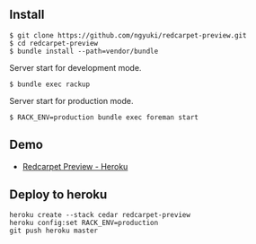 
## Install

```console
$ git clone https://github.com/ngyuki/redcarpet-preview.git
$ cd redcarpet-preview
$ bundle install --path=vendor/bundle
```

Server start for development mode.

```console
$ bundle exec rackup
```

Server start for production mode.

```console
$ RACK_ENV=production bundle exec foreman start
```

## Demo

- [Redcarpet Preview - Heroku](http://redcarpet-preview.herokuapp.com/)

## Deploy to heroku

```
heroku create --stack cedar redcarpet-preview
heroku config:set RACK_ENV=production
git push heroku master
```
